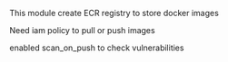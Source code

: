 This module create ECR registry to store docker images

Need iam policy to pull or push images

enabled scan_on_push to check vulnerabilities